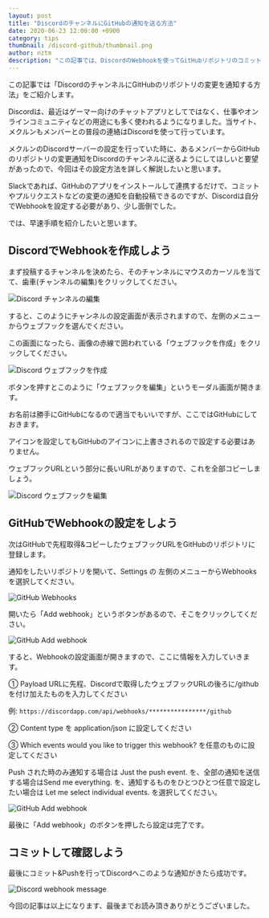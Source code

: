 ```yaml
---
layout: post
title: "DiscordのチャンネルにGitHubの通知を送る方法"
date: 2020-06-23 12:00:00 +0900
category: tips
thumbnail: /discord-github/thumbnail.png
author: nztm
description: "この記事では、DiscordのWebhookを使ってGitHubリポジトリのコミットやプルリクエストの通知をDiscordチャンネルに自動で送信する方法をご紹介します。"
---
```


この記事では「DiscordのチャンネルにGitHubのリポジトリの変更を通知する方法」をご紹介します。

Discordは、最近はゲーマー向けのチャットアプリとしてではなく、仕事やオンラインコミュニティなどの用途にも多く使われるようになりました。当サイト、メクルンもメンバーとの普段の連絡はDiscordを使って行っています。

メクルンのDiscordサーバーの設定を行っていた時に、あるメンバーからGitHubのリポジトリの変更通知をDiscordのチャンネルに送るようにしてほしいと要望があったので、今回はその設定方法を詳しく解説したいと思います。

Slackであれば、GitHubのアプリをインストールして連携するだけで、コミットやプルリクエストなどの変更の通知を自動投稿できるのですが、Discordは自分でWebhookを設定する必要があり、少し面倒でした。

では、早速手順を紹介したいと思います。

## DiscordでWebhookを作成しよう
まず投稿するチャンネルを決めたら、そのチャンネルにマウスのカーソルを当てて、歯車(チャンネルの編集)をクリックしてください。

![Discord チャンネルの編集](/assets/article/tips/discord-github/0001.png)

すると、このようにチャンネルの設定画面が表示されますので、左側のメニューからウェブフックを選んでください。

この画面になったら、画像の赤線で囲われている「ウェブフックを作成」をクリックしてください。

![Discord ウェブフックを作成](/assets/article/tips/discord-github/0002.png)

ボタンを押すとこのように「ウェブフックを編集」というモーダル画面が開きます。

お名前は勝手にGitHubになるので適当でもいいですが、ここではGitHubにしておきます。

アイコンを設定してもGitHubのアイコンに上書きされるので設定する必要はありません。

ウェブフックURLという部分に長いURLがありますので、これを全部コピーしましょう。

![Discord ウェブフックを編集](/assets/article/tips/discord-github/0003.png)


## GitHubでWebhookの設定をしよう
次はGitHubで先程取得&コピーしたウェブフックURLをGitHubのリポジトリに登録します。

通知をしたいリポジトリを開いて、Settings の 左側のメニューからWebhooksを選択してください。

![GitHub Webhooks](/assets/article/tips/discord-github/0004.png)

開いたら「Add webhook」というボタンがあるので、そこをクリックしてください。

![GitHub Add webhook](/assets/article/tips/discord-github/0005.png)

すると、Webhookの設定画面が開きますので、ここに情報を入力していきます。

① Payload URLに先程、Discordで取得したウェブフックURLの後ろに/githubを付け加えたものを入力してください


例:
`https://discordapp.com/api/webhooks/****************/github`


② Content type を application/json に設定してください

③ Which events would you like to trigger this webhook? を任意のものに設定してください

Push された時のみ通知する場合は Just the push event. を、全部の通知を送信する場合はSend me everything. を、通知するものをひとつひとつ任意で設定したい場合は Let me select individual events. を選択してください。

![GitHub Add webhook](/assets/article/tips/discord-github/0006.png)

最後に「Add webhook」のボタンを押したら設定は完了です。

## コミットして確認しよう
最後にコミット&Pushを行ってDiscordへこのような通知がきたら成功です。

![Discord webhook message](/assets/article/tips/discord-github/0007.png)

今回の記事は以上になります、最後までお読み頂きありがとうございました。
